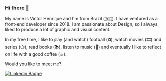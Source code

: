 ### Hi there 👋
My name is Victor Henrique and I'm from Brazil (🇧🇷). I have ventured as a front-end developer since 2018. I am passionate about Design, so I always liked to produce a lot of graphic and visual content.

In my free time, I like to play (and watch) football (⚽️), watch movies (🎞️) and series (📺), read books (📚), listen to music (🎵) and eventually I like to reflect on life with a good coffee (☕︎).

Would you like to meet me?

[![Linkedin Badge](https://img.shields.io/badge/-LinkedIn-blue?style=flat-square&logo=Linkedin&logoColor=white&link=https://www.linkedin.com/in/victor-henrique-monteiro-lima-264004143/)](https://www.linkedin.com/in/victor-henrique-monteiro-lima-264004143/)

<!--
**victorhenriqu3/victorhenriqu3** is a ✨ _special_ ✨ repository because its `README.md` (this file) appears on your GitHub profile.

Here are some ideas to get you started:

- 🔭 I’m currently working on ...
- 🌱 I’m currently learning React.js
- 👯 I’m looking to collaborate on ...
- 🤔 I’m looking for help with ...
- 💬 Ask me about ...
- 📫 How to reach me: ...
- 😄 Pronouns: ...
- ⚡ Fun fact: ...
-->

